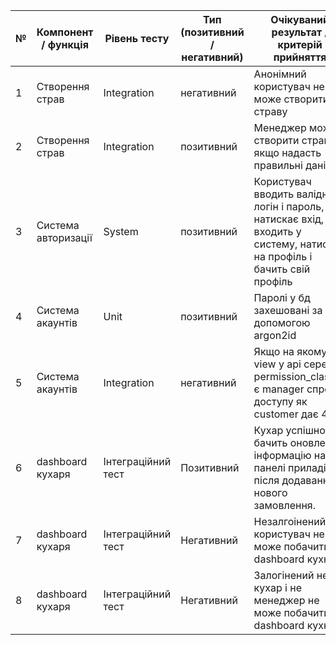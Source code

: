 | № | Компонент / функція | Рівень тесту | Тип (позитивний / негативний) | Очікуваний результат / критерій прийняття |
|---|----------------------|---------------|----------------------------------|--------------------------------------------|
| 1 |   Створення страв      |   Integration      |     негативний           |  Анонімний користувач не може створити страву    |
| 2 |   Створення страв  |  Integration  |    позитивний   | Менеджер може створити страву якщо надасть правильні дані |
| 3 |  Система авторизації  | System  |  позитивний  | Користувач вводить валідний логін і пароль, натискає вхід, входить у систему, натискає на профіль і бачить свій профіль  |
| 4 | Система акаунтів |  Unit |  позитивний | Паролі у бд захешовані за допомогою argon2id  |
| 5 | Система акаунтів | Integration | негативний | Якщо на якомусь view у api серед permission_classes є manager спроба доступу як customer дає 403 |
|6 | dashboard кухаря | Інтеграційний тест | Позитивний | Кухар успішно бачить оновлену інформацію на панелі приладів після додавання нового замовлення. |
| 7 |dashboard кухаря | Інтеграційний тест | Негативний | Незалгоінений користувач не може побачити dashboard кухні |
| 8 |dashboard кухаря | Інтеграційний тест | Негативний | Залогінений не кухар і не менеджер не може побачити dashboard кухні |
